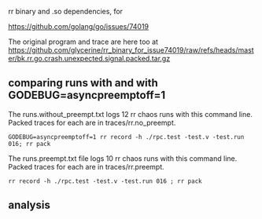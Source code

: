 
rr binary and .so dependencies, for 

https://github.com/golang/go/issues/74019

The original program and trace are here
too at https://github.com/glycerine/rr_binary_for_issue74019/raw/refs/heads/master/bk.rr.go.crash.unexpected.signal.packed.tar.gz


comparing runs with and with GODEBUG=asyncpreemptoff=1
------------------------------------------------------

The runs.without_preempt.txt logs 12 rr chaos runs with
this command line. Packed traces for each are in traces/rr.no_preempt.
~~~
GODEBUG=asyncpreemptoff=1 rr record -h ./rpc.test -test.v -test.run 016; rr pack
~~~

The runs.preempt.txt file logs 10 rr chaos runs with
this command line. Packed traces for each are in traces/rr.preempt.
~~~
rr record -h ./rpc.test -test.v -test.run 016 ; rr pack
~~~

analysis
--------

